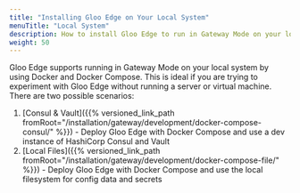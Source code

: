 ```yaml
---
title: "Installing Gloo Edge on Your Local System"
menuTitle: "Local System"
description: How to install Gloo Edge to run in Gateway Mode on your local system.
weight: 50
---
```


Gloo Edge supports running in Gateway Mode on your local system by using Docker and Docker Compose. This is ideal if you are trying to experiment with Gloo Edge without running a server or virtual machine. There are two possible scenarios:

1. [Consul & Vault]({{% versioned_link_path fromRoot="/installation/gateway/development/docker-compose-consul/" %}}) - Deploy Gloo Edge with Docker Compose and use a dev instance of HashiCorp Consul and Vault
1. [Local Files]({{% versioned_link_path fromRoot="/installation/gateway/development/docker-compose-file/" %}}) - Deploy Gloo Edge with Docker Compose and use the local filesystem for config data and secrets